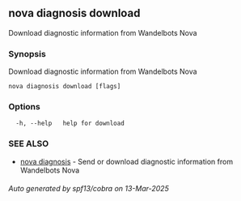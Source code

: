 ## nova diagnosis download

Download diagnostic information from Wandelbots Nova

### Synopsis

Download diagnostic information from Wandelbots Nova

```
nova diagnosis download [flags]
```

### Options

```
  -h, --help   help for download
```

### SEE ALSO

* [nova diagnosis](nova_diagnosis.md)	 - Send or download diagnostic information from Wandelbots Nova

###### Auto generated by spf13/cobra on 13-Mar-2025
